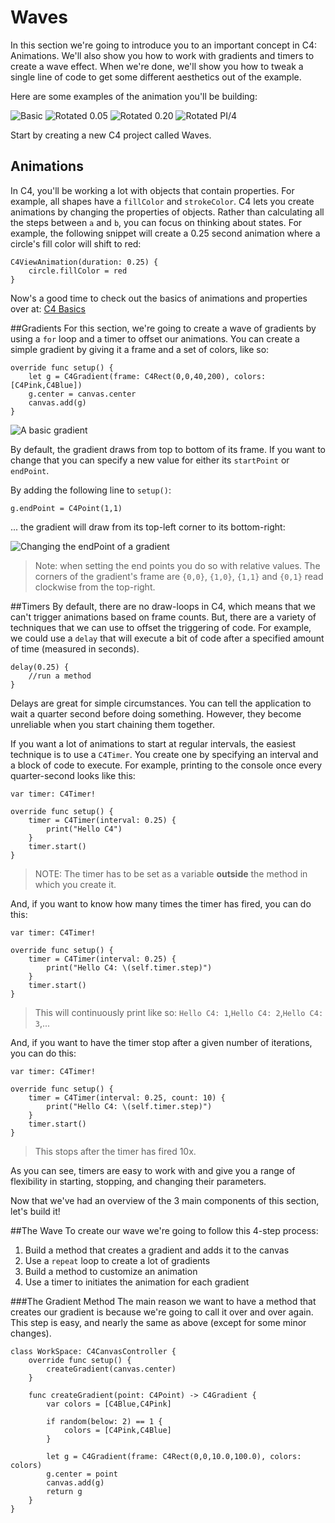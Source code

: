 # Waves

In this section we're going to introduce you to an important concept in C4: Animations. We'll also show you how to work with gradients and timers to create a wave effect. When we're done, we'll show you how to tweak a single line of code to get some different aesthetics out of the example.

Here are some examples of the animation you'll be building:

![Basic](waves01.png)
![Rotated 0.05](waves02.png)
![Rotated 0.20](waves03.png)
![Rotated PI/4](waves04.png)

Start by creating a new C4 project called Waves.

## Animations
In C4, you'll be working a lot with objects that contain properties. For example, all shapes have a `fillColor` and `strokeColor`. C4 lets you create animations by changing the properties of objects. Rather than calculating all the steps between `a` and `b`, you can focus on thinking about states. For example, the following snippet will create a 0.25 second animation where a circle's fill color will shift to red: 

```
C4ViewAnimation(duration: 0.25) {
    circle.fillColor = red
}
```

Now's a good time to check out the basics of animations and properties over at: [C4 Basics](http://www.c4ios.com/basics/)

##Gradients
For this section, we're going to create a wave of gradients by using a `for` loop and a timer to offset our animations. You can create a simple gradient by giving it a frame and a set of colors, like so:

```
override func setup() {
    let g = C4Gradient(frame: C4Rect(0,0,40,200), colors: [C4Pink,C4Blue])
    g.center = canvas.center
    canvas.add(g)
}
```

![A basic gradient](gradient01.png)


By default, the gradient draws from top to bottom of its frame. If you want to change that you can specify a new value for either its `startPoint` or `endPoint`.

By adding the following line to `setup()`:

```
g.endPoint = C4Point(1,1)
```

... the gradient will draw from its top-left corner to its bottom-right:

![Changing the endPoint of a gradient](gradient02.png)


> Note: when setting the end points you do so with relative values. The corners of the gradient's frame are `{0,0}`, `{1,0}`, `{1,1}` and `{0,1}` read clockwise from the top-right.

##Timers
By default, there are no draw-loops in C4, which means that we can't trigger animations based on frame counts. But, there are a variety of techniques that we can use to offset the triggering of code. For example, we could use a `delay` that will execute a bit of code after a specified amount of time (measured in seconds).

```
delay(0.25) {
    //run a method
}
```

Delays are great for simple circumstances. You can tell the application to wait a quarter second before doing something. However, they become unreliable when you start chaining them together.

If you want a lot of animations to start at regular intervals, the easiest technique is to use a `C4Timer`. You create one by specifying an interval and a block of code to execute. For example, printing to the console once every quarter-second looks like this:

```
var timer: C4Timer!

override func setup() {
    timer = C4Timer(interval: 0.25) {
        print("Hello C4")
    }
    timer.start()
}
```

>NOTE: The timer has to be set as a variable **outside** the method in which you create it.

And, if you want to know how many times the timer has fired, you can do this:

```
var timer: C4Timer!

override func setup() {
    timer = C4Timer(interval: 0.25) {
        print("Hello C4: \(self.timer.step)")
    }
    timer.start()
}
```

>This will continuously print like so: `Hello C4: 1`,`Hello C4: 2`,`Hello C4: 3`,...

And, if you want to have the timer stop after a given number of iterations, you can do this:

```
var timer: C4Timer!

override func setup() {
    timer = C4Timer(interval: 0.25, count: 10) {
        print("Hello C4: \(self.timer.step)")
    }
    timer.start()
}
```
>This stops after the timer has fired 10x.

As you can see, timers are easy to work with and give you a range of flexibility in starting, stopping, and changing their parameters.

Now that we've had an overview of the 3 main components of this section, let's build it!

##The Wave
To create our wave we're going to follow this 4-step process:

1. Build a method that creates a gradient and adds it to the canvas
2. Use a `repeat` loop to create a lot of gradients
3. Build a method to customize an animation
4. Use a timer to initiates the animation for each gradient

###The Gradient Method
The main reason we want to have a method that creates our gradient is because we're going to call it over and over again. This step is easy, and nearly the same as above (except for some minor changes).

```
class WorkSpace: C4CanvasController {
    override func setup() {
        createGradient(canvas.center)
    }

    func createGradient(point: C4Point) -> C4Gradient {
        var colors = [C4Blue,C4Pink]

        if random(below: 2) == 1 {
            colors = [C4Pink,C4Blue]
        }

        let g = C4Gradient(frame: C4Rect(0,0,10.0,100.0), colors: colors)
        g.center = point
        canvas.add(g)
        return g
    }
}
```